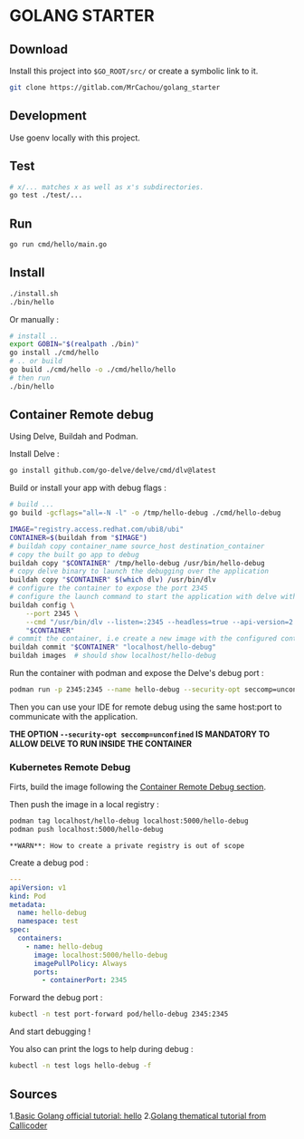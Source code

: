 # GOLANG STARTER

## Download

Install this project into `$GO_ROOT/src/` or create a symbolic link to it.

```sh
git clone https://gitlab.com/MrCachou/golang_starter
```

## Development

Use goenv locally with this project.

## Test

```sh
# x/... matches x as well as x's subdirectories.
go test ./test/...
```

## Run

```sh
go run cmd/hello/main.go
```

## Install

```sh
./install.sh
./bin/hello
```

Or manually :

```sh
# install ..
export GOBIN="$(realpath ./bin)"
go install ./cmd/hello
# .. or build
go build ./cmd/hello -o ./cmd/hello/hello
# then run
./bin/hello
```

## Container Remote debug

Using Delve, Buildah and Podman.

Install Delve :

```sh
go install github.com/go-delve/delve/cmd/dlv@latest
```

Build or install your app with debug flags :

```sh
# build ... 
go build -gcflags="all=-N -l" -o /tmp/hello-debug ./cmd/hello-debug 
```

```sh
IMAGE="registry.access.redhat.com/ubi8/ubi"
CONTAINER=$(buildah from "$IMAGE")
# buildah copy container_name source_host destination_container
# copy the built go app to debug
buildah copy "$CONTAINER" /tmp/hello-debug /usr/bin/hello-debug
# copy delve binary to launch the debugging over the application
buildah copy "$CONTAINER" $(which dlv) /usr/bin/dlv
# configure the container to expose the port 2345
# configure the launch command to start the application with delve with the proper debuggin port
buildah config \
    --port 2345 \
    --cmd "/usr/bin/dlv --listen=:2345 --headless=true --api-version=2 --accept-multiclient exec /usr/bin/hello-debug" \
    "$CONTAINER"
# commit the container, i.e create a new image with the configured container
buildah commit "$CONTAINER" "localhost/hello-debug"
buildah images  # should show localhost/hello-debug
```

Run the container with podman and expose the Delve's debug port : 

```sh
podman run -p 2345:2345 --name hello-debug --security-opt seccomp=unconfined localhost/hello-debug
```

Then you can use your IDE for remote debug using the same host:port to communicate with the application.

**THE OPTION `--security-opt seccomp=unconfined` IS MANDATORY TO ALLOW DELVE TO RUN INSIDE THE CONTAINER**

### Kubernetes Remote Debug

Firts, build the image following the [Container Remote Debug section](#container-remote-debug).

Then push the image in a local registry :

```sh
podman tag localhost/hello-debug localhost:5000/hello-debug
podman push localhost:5000/hello-debug
```

    **WARN**: How to create a private registry is out of scope 

Create a debug pod :

```yaml
---
apiVersion: v1
kind: Pod
metadata:
  name: hello-debug
  namespace: test
spec:
  containers:
    - name: hello-debug
      image: localhost:5000/hello-debug
      imagePullPolicy: Always
      ports:
        - containerPort: 2345
```

Forward the debug port :

```sh
kubectl -n test port-forward pod/hello-debug 2345:2345
```

And start debugging !

You also can print the logs to help during debug :

```sh
kubectl -n test logs hello-debug -f
```

## Sources

1.[Basic Golang official tutorial: hello](https://go.dev/doc/tutorial/getting-started)
2.[Golang thematical tutorial from Callicoder](https://github.com/callicoder/golang-tutorials)
